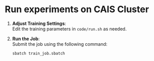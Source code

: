 # Run experiments on CAIS Cluster

1. **Adjust Training Settings**:  
   Edit the training parameters in `code/run.sh` as needed.

2. **Run the Job**:  
   Submit the job using the following command:
   ```bash
   sbatch train_job.sbatch
   ```
